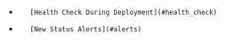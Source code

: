 <!-- usedin: [ _rails/stack-management] - post: -->


*        [Health Check During Deployment](#health_check)
*        [New Status Alerts](#alerts)

